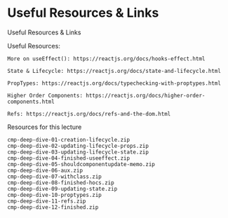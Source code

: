 # Useful Resources & Links

Useful Resources & Links

Useful Resources:

    More on useEffect(): https://reactjs.org/docs/hooks-effect.html

    State & Lifecycle: https://reactjs.org/docs/state-and-lifecycle.html

    PropTypes: https://reactjs.org/docs/typechecking-with-proptypes.html

    Higher Order Components: https://reactjs.org/docs/higher-order-components.html

    Refs: https://reactjs.org/docs/refs-and-the-dom.html

Resources for this lecture

    cmp-deep-dive-01-creation-lifecycle.zip
    cmp-deep-dive-02-updating-lifecycle-props.zip
    cmp-deep-dive-03-updating-lifecycle-state.zip
    cmp-deep-dive-04-finished-useeffect.zip
    cmp-deep-dive-05-shouldcomponentupdate-memo.zip
    cmp-deep-dive-06-aux.zip
    cmp-deep-dive-07-withclass.zip
    cmp-deep-dive-08-finished-hocs.zip
    cmp-deep-dive-09-updating-state.zip
    cmp-deep-dive-10-proptypes.zip
    cmp-deep-dive-11-refs.zip
    cmp-deep-dive-12-finished.zip